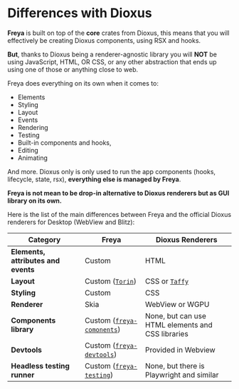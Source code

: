 # Differences with Dioxus

**Freya** is built on top of the **core** crates from Dioxus, this means that you will effectively be creating Dioxus components, using RSX and hooks. 

**But**, thanks to Dioxus being a renderer-agnostic library you will **NOT** be using JavaScript, HTML, OR CSS, or any other abstraction that ends up using one of those or anything close to web.

 Freya does everything on its own when it comes to:
- Elements
- Styling
- Layout
- Events
- Rendering
- Testing
- Built-in components and hooks,
- Editing
- Animating

And more. Dioxus only is only used to run the app components (hooks, lifecycle, state, rsx), **everything else is managed by Freya**.

**Freya is not mean to be drop-in alternative to Dioxus renderers but as GUI library on its own.**

Here is the list of the main differences between Freya and the official Dioxus renderers for Desktop (WebView and Blitz):

| Category                             | Freya            | Dioxus Renderers                |
|--------------------------------------|------------------|---------------------------------|
| **Elements, attributes and events**  | Custom           | HTML                            |
| **Layout** | Custom ([`Torin`](https://github.com/marc2332/freya/tree/main/crates/torin)) | CSS or [`Taffy`](https://github.com/DioxusLabs/taffy) |
| **Styling**                          | Custom                    | CSS                             |
| **Renderer**                         | Skia                      | WebView or WGPU                 |
| **Components library**               | Custom ([`freya-comonents`](https://github.com/marc2332/freya/tree/main/crates/components))  | None, but can use HTML elements and CSS libraries |
| **Devtools**                         | Custom ([`freya-devtools`](https://github.com/marc2332/freya/tree/main/crates/devtools))   | Provided in Webview             |
| **Headless testing runner**          | Custom ([`freya-testing`](https://github.com/marc2332/freya/tree/main/crates/testing))    | None, but there is Playwright and similar   |
